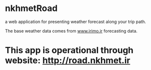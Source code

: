 # nkhmetRoad
a web application for presenting weather forecast along your trip path.

The base weather data comes from www.irimo.ir forecasting data.

# This app is operational through website: http://road.nkhmet.ir
